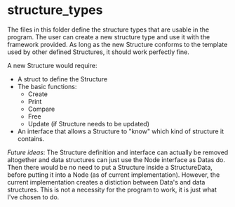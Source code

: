 # structure_types #

The files in this folder define the structure types that are usable in the program.
The user can create a new structure type and use it with the framework provided. As
long as the new Structure conforms to the template used by other defined Structures,
it should work perfectly fine. 

A new Structure would require:
- A struct to define the Structure
- The basic functions:
    - Create
    - Print
    - Compare
    - Free
    - Update (if Structure needs to be updated)
- An interface that allows a Structure to "know" which kind of structure it contains.

_Future ideas_:
The Structure definition and interface can actually be removed altogether and data structures can just use the Node interface as Datas do. Then there would be no need 
to put a Structure inside a StructureData, before putting it into a Node (as of
current implementation). However, the current implementation creates a distiction 
between Data's and data structures. This is not a necessity for the program to work,
it is just what I've chosen to do.
